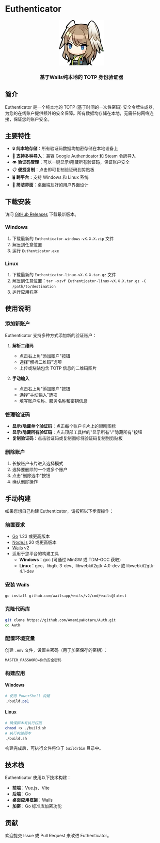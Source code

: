 # Euthenticator

<div align="center">
  <img src="build/appicon.png" alt="Euthenticator Logo" width="150">
  <h3>基于Wails纯本地的 TOTP 身份验证器</h3>
</div>

## 简介

Euthenticator 是一个纯本地的 TOTP (基于时间的一次性密码) 安全令牌生成器，为您的在线账户提供额外的安全保障。所有数据均存储在本地，无需任何网络连接，保证您的账户安全。

## 主要特性

- 🔒 **纯本地存储**：所有验证码数据均加密存储在本地设备上
- 🔄 **支持多种导入**：兼容 Google Authenticator 和 Steam 令牌导入
- 👁️ **验证码管理**：可以一键显示/隐藏所有验证码，保证账户安全
- 📋 **便捷复制**：点击即可复制验证码到剪贴板
- 🖥️ **跨平台**：支持 Windows 和 Linux 系统
- 🎨 **简洁界面**：桌面端友好的用户界面设计

## 下载安装

访问 [GitHub Releases](https://github.com/AmamiyaHotaru/Auth/releases) 下载最新版本。

### Windows

1. 下载最新的 `Euthenticator-windows-vX.X.X.zip` 文件
2. 解压到任意位置
3. 运行 `Euthenticator.exe`

### Linux

1. 下载最新的 `Euthenticator-linux-vX.X.X.tar.gz` 文件
2. 解压到任意位置：`tar -xzvf Euthenticator-linux-vX.X.X.tar.gz -C /path/to/destination`
3. 运行应用程序

## 使用说明

### 添加新账户

Euthenticator 支持多种方式添加新的验证账户：

1. **解析二维码**
   - 点击右上角"添加账户"按钮
   - 选择"解析二维码"选项
   - 上传或粘贴包含 TOTP 信息的二维码图片

2. **手动输入**
   - 点击右上角"添加账户"按钮
   - 选择"手动输入"选项
   - 填写账户名称、服务名称和密钥信息

### 管理验证码

- **显示/隐藏单个验证码**：点击每个账户卡片上的眼睛图标
- **显示/隐藏所有验证码**：点击顶部工具栏的"显示所有"/"隐藏所有"按钮
- **复制验证码**：点击验证码或复制图标将验证码复制到剪贴板

### 删除账户

1. 长按账户卡片进入选择模式
2. 选择要删除的一个或多个账户
3. 点击"删除选中"按钮
4. 确认删除操作

## 手动构建

如果您想自己构建 Euthenticator，请按照以下步骤操作：

### 前置要求

- [Go](https://golang.org/dl/) 1.23 或更高版本
- [Node.js](https://nodejs.org/) 20 或更高版本
- [Wails](https://wails.io/) v2
- 适用于您平台的构建工具
  - **Windows**：gcc (可通过 MinGW 或 TDM-GCC 获取)
  - **Linux**：gcc、libgtk-3-dev、libwebkit2gtk-4.0-dev 或 libwebkit2gtk-4.1-dev

### 安装 Wails

```bash
go install github.com/wailsapp/wails/v2/cmd/wails@latest
```

### 克隆代码库

```bash
git clone https://github.com/AmamiyaHotaru/Auth.git
cd Auth
```

### 配置环境变量

创建 `.env` 文件，设置主密码（用于加密保存的密钥）：

```
MASTER_PASSWORD=你的安全密码
```

### 构建应用

#### Windows

```powershell
# 使用 PowerShell 构建
./build.ps1
```

#### Linux

```bash
# 确保脚本有执行权限
chmod +x ./build.sh
# 执行构建脚本
./build.sh
```

构建完成后，可执行文件将位于 `build/bin` 目录中。

## 技术栈

Euthenticator 使用以下技术构建：

- **前端**：Vue.js、Vite
- **后端**：Go
- **桌面应用框架**：Wails
- **加密**：Go 标准库加密功能

## 贡献

欢迎提交 Issue 或 Pull Request 来改进 Euthenticator。

